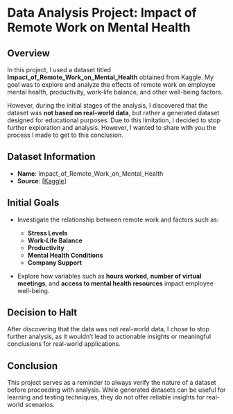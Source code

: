 # Data Analysis Project: Impact of Remote Work on Mental Health

## Overview

In this project, I used a dataset titled **Impact_of_Remote_Work_on_Mental_Health** obtained from Kaggle. My goal was to explore and analyze the effects of remote work on employee mental health, productivity, work-life balance, and other well-being factors.

However, during the initial stages of the analysis, I discovered that the dataset was **not based on real-world data**, but rather a generated dataset designed for educational purposes. Due to this limitation, I decided to stop further exploration and analysis. However, I wanted to share with you the process I made to get to this conclusion.

## Dataset Information

- **Name**: Impact_of_Remote_Work_on_Mental_Health
- **Source**: [[Kaggle](https://www.kaggle.com/datasets/waqi786/remote-work-and-mental-health/data)]

## Initial Goals

- Investigate the relationship between remote work and factors such as:
  - **Stress Levels**
  - **Work-Life Balance**
  - **Productivity**
  - **Mental Health Conditions**
  - **Company Support**
  
- Explore how variables such as **hours worked**, **number of virtual meetings**, and **access to mental health resources** impact employee well-being.

## Decision to Halt

After discovering that the data was not real-world data, I chose to stop further analysis, as it wouldn’t lead to actionable insights or meaningful conclusions for real-world applications.

## Conclusion

This project serves as a reminder to always verify the nature of a dataset before proceeding with analysis. While generated datasets can be useful for learning and testing techniques, they do not offer reliable insights for real-world scenarios.


